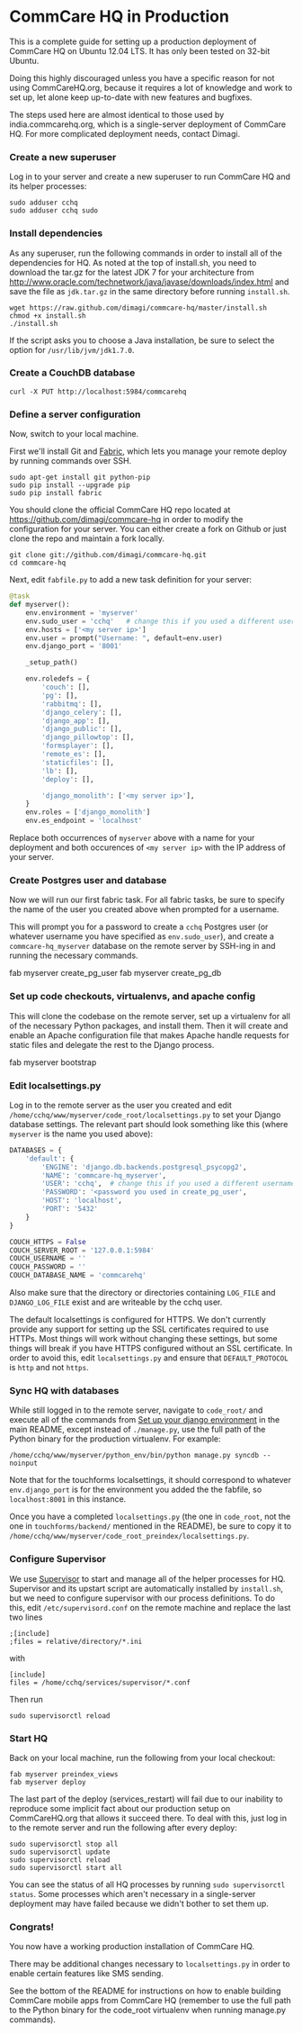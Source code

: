 CommCare HQ in Production
=========================

This is a complete guide for setting up a production deployment of CommCare HQ
on Ubuntu 12.04 LTS.  It has only been tested on 32-bit Ubuntu.

Doing this highly discouraged unless you have a specific reason for not using
CommCareHQ.org, because it requires a lot of knowledge and work to set up, let
alone keep up-to-date with new features and bugfixes.

The steps used here are almost identical to those used by india.commcarehq.org,
which is a single-server deployment of CommCare HQ.  For more complicated
deployment needs, contact Dimagi.

### Create a new superuser

Log in to your server and create a new superuser to run CommCare HQ and its
helper processes:

    sudo adduser cchq
    sudo adduser cchq sudo

### Install dependencies

As any superuser, run the following commands in order to install all of the
dependencies for HQ.  As noted at the top of install.sh, you need to download
the tar.gz for the latest JDK 7 for your architecture from
http://www.oracle.com/technetwork/java/javase/downloads/index.html and save the
file as `jdk.tar.gz` in the same directory before running `install.sh`.

    wget https://raw.github.com/dimagi/commcare-hq/master/install.sh
    chmod +x install.sh
    ./install.sh

If the script asks you to choose a Java installation, be sure to select the
option for `/usr/lib/jvm/jdk1.7.0`.

### Create a CouchDB database

    curl -X PUT http://localhost:5984/commcarehq


### Define a server configuration

Now, switch to your local machine.

First we'll install Git and [Fabric](http://fabfile.org), which lets you manage
your remote deploy by running commands over SSH.

    sudo apt-get install git python-pip
    sudo pip install --upgrade pip
    sudo pip install fabric

You should clone the official CommCare HQ repo located at
https://github.com/dimagi/commcare-hq in order to modify the configuration for
your server.  You can either create a fork on Github or just clone the repo and
maintain a fork locally.

    git clone git://github.com/dimagi/commcare-hq.git
    cd commcare-hq

Next, edit `fabfile.py` to add a new task definition for your server:

```python
@task
def myserver():
    env.environment = 'myserver'
    env.sudo_user = 'cchq'   # change this if you used a different username
    env.hosts = ['<my server ip>']
    env.user = prompt("Username: ", default=env.user)
    env.django_port = '8001'

    _setup_path()

    env.roledefs = {
        'couch': [],
        'pg': [],
        'rabbitmq': [],
        'django_celery': [],
        'django_app': [],
        'django_public': [],
        'django_pillowtop': [],
        'formsplayer': [],
        'remote_es': [],
        'staticfiles': [],
        'lb': [],
        'deploy': [],

        'django_monolith': ['<my server ip>'],
    }
    env.roles = ['django_monolith']
    env.es_endpoint = 'localhost'
```

Replace both occurrences of `myserver` above with a name for your deployment
and both occurences of `<my server ip>` with the IP address of your server.

### Create Postgres user and database

Now we will run our first fabric task. For all fabric tasks, be sure to specify
the name of the user you created above when prompted for a username.

This will prompt you for a password to create a `cchq` Postgres user (or
whatever username you have specified as `env.sudo_user`), and create a
`commcare-hq_myserver` database on the remote server by SSH-ing in and running
the necessary commands.

   fab myserver create_pg_user
   fab myserver create_pg_db


### Set up code checkouts, virtualenvs, and apache config

This will clone the codebase on the remote server, set up a virtualenv for
all of the necessary Python packages, and install them.  Then it will create and
enable an Apache configuration file that makes Apache handle requests for static
files and delegate the rest to the Django process.

   fab myserver bootstrap

### Edit localsettings.py

Log in to the remote server as the user you created and edit
`/home/cchq/www/myserver/code_root/localsettings.py` to set your Django database
settings.  The relevant part should look something like this (where `myserver`
is the name you used above):

```python
DATABASES = {
    'default': {
        'ENGINE': 'django.db.backends.postgresql_psycopg2',
        'NAME': 'commcare-hq_myserver',
        'USER': 'cchq',  # change this if you used a different username
        'PASSWORD': '<password you used in create_pg_user',
        'HOST': 'localhost',
        'PORT': '5432'
    }
}

COUCH_HTTPS = False
COUCH_SERVER_ROOT = '127.0.0.1:5984'
COUCH_USERNAME = ''
COUCH_PASSWORD = ''
COUCH_DATABASE_NAME = 'commcarehq'
```

Also make sure that the directory or directories containing `LOG_FILE` and
`DJANGO_LOG_FILE` exist and are writeable by the cchq user.

The default localsettings is configured for HTTPS.  We don't currently provide
any support for setting up the SSL certificates required to use HTTPs. Most
things will work without changing these settings, but some things will break if
you have HTTPS configured without an SSL certificate.  In order to avoid this,
edit `localsettings.py` and ensure that `DEFAULT_PROTOCOL` is `http` and not
`https`.

### Sync HQ with databases

While still logged in to the remote server, navigate to `code_root/` and execute
all of the commands from [Set up your django environment](https://github.com/dimagi/commcare-hq#set-up-your-django-environment) 
in the main README, except instead of `./manage.py`, use the full path of the
Python binary for the production virtualenv.  For example:

    /home/cchq/www/myserver/python_env/bin/python manage.py syncdb --noinput

Note that for the touchforms localsettings, it should correspond to whatever
`env.django_port` is for the environment you added the the fabfile, so
`localhost:8001` in this instance.

Once you have a completed `localsettings.py` (the one in `code_root`, not the
one in `touchforms/backend/` mentioned in the README), be sure to copy it to
`/home/cchq/www/myserver/code_root_preindex/localsettings.py`.

### Configure Supervisor

We use [Supervisor](http://supervisord.org/) to start and manage all of the helper
processes for HQ.  Supervisor and its upstart script are automatically installed
by `install.sh`, but we need to configure supervisor with our process
definitions.  To do this, edit `/etc/supervisord.conf` on the remote machine and
replace the last two lines

    ;[include]
    ;files = relative/directory/*.ini

with

    [include]
    files = /home/cchq/services/supervisor/*.conf

Then run

    sudo supervisorctl reload

### Start HQ

Back on your local machine, run the following from your local checkout:

    fab myserver preindex_views
    fab myserver deploy

The last part of the deploy (services_restart) will fail due to our inability to
reproduce some implicit fact about our production setup on CommCareHQ.org that
allows it succeed there.  To deal with this, just log in to the remote server
and run the following after every deploy:

    sudo supervisorctl stop all
    sudo supervisorctl update
    sudo supervisorctl reload
    sudo supervisorctl start all

You can see the status of all HQ processes by running `sudo supervisorctl status`.
Some processes which aren't necessary in a single-server deployment may have
failed because we didn't bother to set them up.

### Congrats!

You now have a working production installation of CommCare HQ.  

There may be additional changes necessary to `localsettings.py` in order to
enable certain features like SMS sending.  

See the bottom of the README for instructions on how to enable building CommCare
mobile apps from CommCare HQ (remember to use the full path to the Python binary
for the code_root virtualenv when running manage.py commands).
